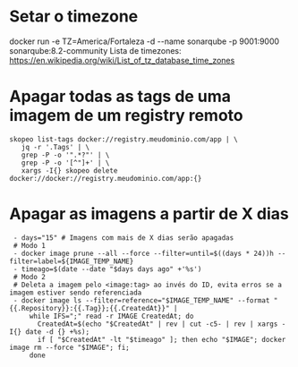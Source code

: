 # Setar o timezone
docker run -e TZ=America/Fortaleza -d --name sonarqube -p 9001:9000 sonarqube:8.2-community
Lista de timezones: https://en.wikipedia.org/wiki/List_of_tz_database_time_zones

# Apagar todas as tags de uma imagem de um registry remoto
```shell
skopeo list-tags docker://registry.meudominio.com/app | \
   jq -r '.Tags' | \
   grep -P -o '".*?"' | \
   grep -P -o '[^"]+' | \
   xargs -I{} skopeo delete docker://docker://registry.meudominio.com/app:{}
```

# Apagar as imagens a partir de X dias

```shell
 - days="15" # Imagens com mais de X dias serão apagadas
 # Modo 1
 - docker image prune --all --force --filter=until=$((days * 24))h --filter=label=${IMAGE_TEMP_NAME}
 - timeago=$(date --date "$days days ago" +'%s')
 # Modo 2
 # Deleta a imagem pelo <image:tag> ao invés do ID, evita erros se a imagem estiver sendo referenciada
 - docker image ls --filter=reference="$IMAGE_TEMP_NAME" --format "{{.Repository}}:{{.Tag}};{{.CreatedAt}}" |
     while IFS=";" read -r IMAGE CreatedAt; do
       CreatedAt=$(echo "$CreatedAt" | rev | cut -c5- | rev | xargs -I{} date -d {} +%s);
       if [ "$CreatedAt" -lt "$timeago" ]; then echo "$IMAGE"; docker image rm --force "$IMAGE"; fi;
     done
```
